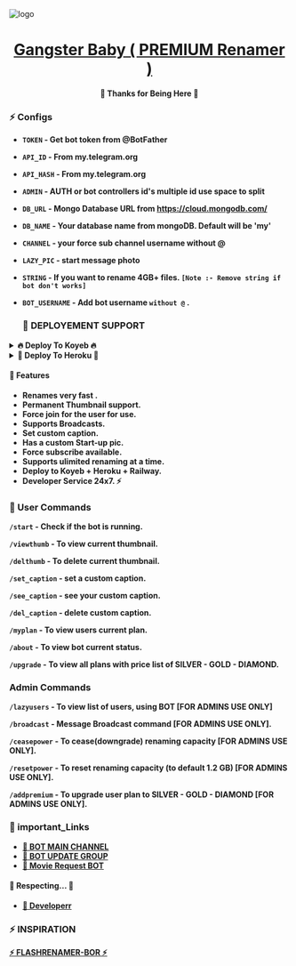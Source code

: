 <img src="https://graph.org/file/962dcc98c5d3fdc8b9b4f.jpg" alt="logo" target="/blank">

<h1 align="center">
 <b><a href="https://telegram.me/Doremon-Botz" target="/blank"> Gangster Baby ( PREMIUM Renamer ) </a></>
</h1>

<p align="center">🤍 Thanks for Being Here 🤍</p>


### ⚡️ Configs 

* `TOKEN`  - Get bot token from @BotFather

* `API_ID` - From my.telegram.org 

* `API_HASH` - From my.telegram.org 

* `ADMIN` - AUTH or bot controllers id's multiple id use space to split 

* `DB_URL`  - Mongo Database URL from https://cloud.mongodb.com/

* `DB_NAME`  - Your database name from mongoDB. Default will be 'my'

* `CHANNEL` - your force sub channel username without @ 

* `LAZY_PIC` - start message photo

* `STRING` - If you want to rename 4GB+ files. `[Note :- Remove string if bot don't works]`

* `BOT_USERNAME` - Add bot username `without @` .

  ### 📶 DEPLOYEMENT SUPPORT

<details><summary>🔥 Deploy To Koyeb 🔥</summary>
<p>
<br>                 
<a target="/blank" href="https://app.koyeb.com/deploy?type=git&repository=ggithub.com/Tamizhan-botz/Mega-Renamer-bot&branch=main&name=gngbabyrenamer" >
  <img src="https://www.koyeb.com/static/images/deploy/button.svg" alt="Deploy">
</a>
</p>
</details>

<details><summary>🔰 Deploy To Heroku 🔰</summary>
<p>
<br>
<a href="https://heroku.com/deploy?template=https://github.com/Tamizhan-botz/Mega-Renamer-bot">
  <img src="https://www.herokucdn.com/deploy/button.svg" alt="Deploy">
</a>
</p>
</details>





#### 🤖 Features
 - Renames very fast .
 - Permanent Thumbnail support.
 - Force join for the user for use.
 - Supports Broadcasts.
 - Set custom caption.
 - Has a custom Start-up pic.
 - Force subscribe available.
 - Supports ulimited renaming at a time.
 - Deploy to Koyeb + Heroku + Railway.
 - Developer Service 24x7. ⚡

### 🚦 User Commands
`/start` - Check if the bot is running.
 
`/viewthumb` - To view current thumbnail.
 
`/delthumb` - To delete current thumbnail.
 
`/set_caption` - set a custom caption.
 
`/see_caption` - see your custom caption.
 
`/del_caption` - delete custom caption.
 
`/myplan` - To view users current plan.
 
`/about` - To view bot current status.
 
`/upgrade` - To view all plans with price list of SILVER - GOLD - DIAMOND.

### Admin Commands

`/lazyusers` - To view list of users, using BOT [FOR ADMINS USE ONLY]
 
`/broadcast` - Message Broadcast command [FOR ADMINS USE ONLY].
 
`/ceasepower` - To cease(downgrade) renaming capacity [FOR ADMINS USE ONLY].
 
`/resetpower` - To reset renaming capacity (to default 1.2 GB)  [FOR ADMINS USE ONLY].
 
`/addpremium` - To upgrade user plan to SILVER - GOLD - DIAMOND  [FOR ADMINS USE ONLY].


### 🔗 important_Links
- [🔰 BOT MAIN CHANNEL](https://t.me/Doremon_Botz)
- [🔰 BOT UPDATE GROUP](https://t.me/+5xScmjemXiI4Yjll)
- [🔰 Movie Request BOT](https://t.me/Movie_Requestgrp)


#### 📣 Respecting... 📣
- [🤖 Developerr](https://github.com/Tamizhan-botz)

### ⚡ INSPIRATION
<a href="#">
   <p>⚡ FLASHRENAMER-BOR ⚡</p>
</a>
